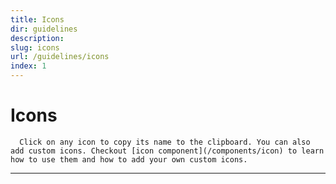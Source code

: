 ```yaml
---
title: Icons
dir: guidelines
description:
slug: icons
url: /guidelines/icons
index: 1
---
```


<script>
  import IconPicker from "$lib/components/IconPicker.svelte";
</script>

# Icons

      Click on any icon to copy its name to the clipboard. You can also add custom icons. Checkout [icon component](/components/icon) to learn how to use them and how to add your own custom icons.

---

<IconPicker />
